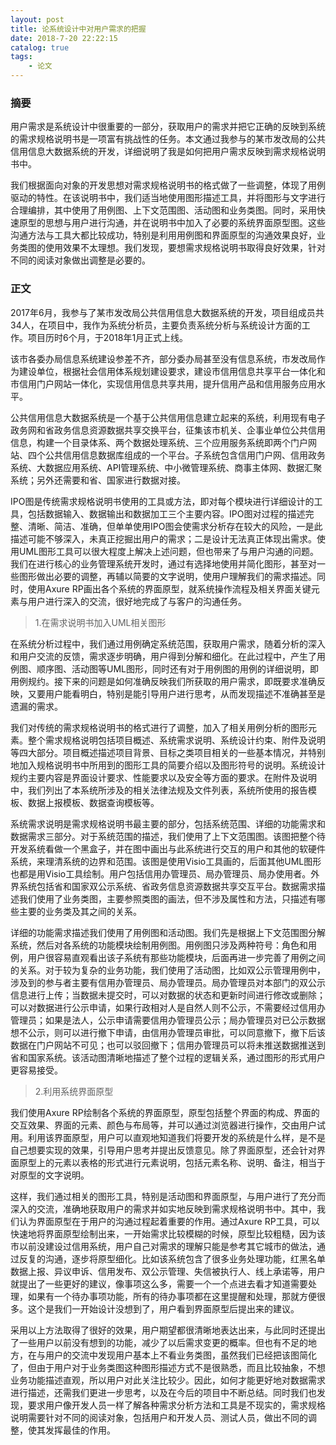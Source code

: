 ```yaml
---
layout: post
title: 论系统设计中对用户需求的把握
date: 2018-7-20 22:22:15
catalog: true
tags:
    - 论文
---
```


### **摘要**

用户需求是系统设计中很重要的一部分，获取用户的需求并把它正确的反映到系统的需求规格说明书是一项富有挑战性的任务。本文通过我参与的某市发改局的公共信用信息大数据系统的开发，详细说明了我是如何把用户需求反映到需求规格说明书中。

我们根据面向对象的开发思想对需求规格说明书的格式做了一些调整，体现了用例驱动的特性。在该说明书中，我们适当地使用图形描述工具，并将图形与文字进行合理编排，其中使用了用例图、上下文范围图、活动图和业务类图。同时，采用快速原型的思想与用户进行沟通，并在说明书中加入了必要的系统界面原型图。这些沟通方法与工具大都比较成功，特别是利用用例图和界面原型的沟通效果良好，业务类图的使用效果不太理想。我们发现，要想需求规格说明书取得良好效果，针对不同的阅读对象做出调整是必要的。

### **正文**

2017年6月，我参与了某市发改局公共信用信息大数据系统的开发，项目组成员共34人，在项目中，我作为系统分析员，主要负责系统分析与系统设计方面的工作。项目历时6个月，于2018年1月正式上线。

该市各委办局信息系统建设参差不齐，部分委办局甚至没有信息系统，市发改局作为建设单位，根据社会信用体系规划建设要求，建设市信用信息共享平台一体化和市信用门户网站一体化，实现信用信息共享共用，提升信用产品和信用服务应用水平。

公共信用信息大数据系统是一个基于公共信用信息建立起来的系统，利用现有电子政务网和省政务信息资源数据共享交换平台，征集该市机关、企事业单位公共信用信息，构建一个目录体系、两个数据处理系统、三个应用服务系统即两个门户网站、四个公共信用信息数据库组成的一个平台。子系统包含信用门户网、信用政务系统、大数据应用系统、API管理系统、中小微管理系统、商事主体网、数据汇聚系统；另外还需要和省、国家进行数据对接。
	
IPO图是传统需求规格说明书使用的工具或方法，即对每个模块进行详细设计的工具，包括数据输入、数据输出和数据加工三个主要内容。IPO图对过程的描述完整、清晰、简洁、准确，但单单使用IPO图会使需求分析存在较大的风险，一是此描述可能不够深入，未真正挖掘出用户的需求；二是设计无法真正体现出需求。使用UML图形工具可以很大程度上解决上述问题，但也带来了与用户沟通的问题。我们在进行核心的业务管理系统开发时，通过有选择地使用并简化图形，甚至对一些图形做出必要的调整，再辅以简要的文字说明，使用户理解我们的需求描述。同时，使用Axure RP画出各个系统的界面原型，就系统操作流程及相关界面关键元素与用户进行深入的交流，很好地完成了与客户的沟通任务。

> 1.在需求说明书加入UML相关图形

在系统分析过程中，我们通过用例确定系统范围，获取用户需求，随着分析的深入和用户交流的反馈，需求逐步明确，用户得到分解和细化。在此过程中，产生了用例图、顺序图、活动图等UML图形，同时还有对于用例图的用例的详细说明，即用例规约。接下来的问题是如何准确反映我们所获取的用户需求，即既要求准确反映，又要用户能看明白，特别是能引导用户进行思考，从而发现描述不准确甚至是遗漏的需求。

我们对传统的需求规格说明书的格式进行了调整，加入了相关用例分析的图形元素。整个需求规格说明包括项目概述、系统需求说明、系统设计约束、附件及说明等四大部分。项目概述描述项目背景、目标之类项目相关的一些基本情况，并特别地加入规格说明书中所用到的图形工具的简要介绍以及图形符号的说明。系统设计规约主要内容是界面设计要求、性能要求以及安全等方面的要求。在附件及说明中，我们列出了本系统所涉及的相关法律法规及文件列表，系统所使用的报告模板、数据上报模板、数据查询模板等。

系统需求说明是需求规格说明书最主要的部分，包括系统范围、详细的功能需求和数据需求三部分。对于系统范围的描述，我们使用了上下文范围图。该图把整个待开发系统看做一个黑盒子，并在图中画出与此系统进行交互的用户和其他的软硬件系统，来理清系统的边界和范围。该图是使用Visio工具画的，后面其他UML图形也都是用Visio工具绘制。用户包括信用办管理员、局办管理员、局办使用者。外界系统包括省和国家双公示系统、省政务信息资源数据共享交互平台。数据需求描述我们使用了业务类图，主要参照类图的画法，但不涉及属性和方法，只描述有哪些主要的业务类及其之间的关系。

详细的功能需求描述我们使用了用例图和活动图。我们先是根据上下文范围图分解系统，然后对各系统的功能模块绘制用例图。用例图只涉及两种符号：角色和用例，用户很容易直观看出该子系统有那些功能模块，后面再进一步完善了用例之间的关系。对于较为复杂的业务功能，我们使用了活动图，比如双公示管理用例中，涉及到的参与者主要有信用办管理员、局办管理员。局办管理员对本部门的双公示信息进行上传；当数据未提交时，可以对数据的状态和更新时间进行修改或删除；可以对数据进行公示申请，如果行政相对人是自然人则不公示，不需要经过信用办管理员；如果是法人，公示申请需要信用办管理员公示；局办管理员对已公示数据想不公示，则可以进行撤下申请，由信用办管理员审批，可以同意撤下，撤下后该数据在门户网站不可见；也可以驳回撤下；信用办管理员可以将未推送数据推送到省和国家系统。该活动图清晰地描述了整个过程的逻辑关系，通过图形的形式用户更容易接受。

> 2.利用系统界面原型

我们使用Axure RP绘制各个系统的界面原型，原型包括整个界面的构成、界面的交互效果、界面的元素、颜色与布局等，并可以通过浏览器进行操作，交由用户试用。利用该界面原型，用户可以直观地知道我们将要开发的系统是什么样，是不是自己想要实现的效果，引导用户思考并提出反馈意见。除了界面原型，还会针对界面原型上的元素以表格的形式进行元素说明，包括元素名称、说明、备注，相当于对原型的文字说明。

这样，我们通过相关的图形工具，特别是活动图和界面原型，与用户进行了充分而深入的交流，准确地获取用户的需求并如实地反映到需求规格说明书中。其中，我们认为界面原型在于用户的沟通过程起着重要的作用。通过Axure RP工具，可以快速地将界面原型绘制出来，一开始需求比较模糊的时候，原型比较粗糙，因为该市以前没建设过信用系统，用户自己对需求的理解只能是参考其它城市的做法，通过反复的沟通，逐步将原型细化。比如该系统包含了很多业务处理功能，红黑名单数据上报、异议申诉、信用发布、双公示管理、失信被执行人、线上承诺等，用户就提出了一些更好的建议，像事项这么多，需要一个一个点进去看才知道需要处理，如果有一个待办事项功能，所有的待办事项都在这里提醒和处理，那就方便很多。这个是我们一开始设计没想到了，用户看到界面原型后提出来的建议。

采用以上方法取得了很好的效果，用户期望都很清晰地表达出来，与此同时还提出了一些用户以前没有想到的功能，减少了以后需求变更的概率。但也有不足的地方，在与用户的交流中发现用户基本上不看业务类图，虽然我们已经把该图简化了，但由于用户对于业务类图这种图形描述方式不是很熟悉，而且比较抽象，不想业务功能描述直观，所以用户对此关注比较少。因此，如何才能更好地对数据需求进行描述，还需我们更进一步思考，以及在今后的项目中不断总结。同时我们也发现，要求用户像开发人员一样了解各种需求分析方法和工具是不现实的，需求规格说明需要针对不同的阅读对象，包括用户和开发人员、测试人员，做出不同的调整，使其发挥最佳的作用。
